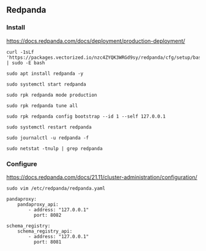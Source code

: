 ## Redpanda

### Install

https://docs.redpanda.com/docs/deployment/production-deployment/

```
curl -1sLf 'https://packages.vectorized.io/nzc4ZYQK3WRGd9sy/redpanda/cfg/setup/bash.deb.sh' | sudo -E bash

sudo apt install redpanda -y

sudo systemctl start redpanda
```

```
sudo rpk redpanda mode production

sudo rpk redpanda tune all
```

```
sudo rpk redpanda config bootstrap --id 1 --self 127.0.0.1

sudo systemctl restart redpanda

sudo journalctl -u redpanda -f

sudo netstat -tnulp | grep redpanda
```

### Configure

https://docs.redpanda.com/docs/21.11/cluster-administration/configuration/

```
sudo vim /etc/redpanda/redpanda.yaml

pandaproxy:
    pandaproxy_api:
        - address: "127.0.0.1"
          port: 8082

schema_registry:
    schema_registry_api:
        - address: "127.0.0.1"
          port: 8081
```
